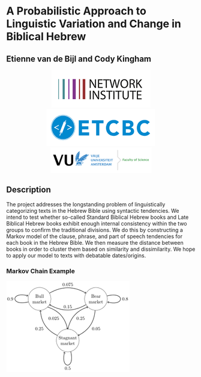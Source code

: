 # A Probabilistic Approach to Linguistic Variation and Change in Biblical Hebrew
## Etienne van de Bijl and Cody Kingham

<p align="center">
    <a href="http://networkinstitute.org/projects/a-probabilistic-approach-to-linguistic-variation-and-change-in-biblical-hebrew/">
        <img src="images/network_institute.png">
    </a>
    <a href="http://www.etcbc.nl">
        <img src="images/etcbc_logo.png" height=100 width=290>
    </a>
    <a href="https://science.vu.nl/en/index.aspx">
        <img src="images/science_logo.png" height=68 width=269>
    </a>
</p>

## Description
The project addresses the longstanding problem of linguistically categorizing texts in the Hebrew Bible using syntactic tendencies. We intend to test whether so-called Standard Biblical Hebrew books and Late Biblical Hebrew books exhibit enough internal consistency within the two groups to confirm the traditional divisions. We do this by constructing a Markov model of the clause, phrase, and part of speech tendencies for each book in the Hebrew Bible. We then measure the distance between books in order to cluster them based on similarity and dissimilarity. We hope to apply our model to texts with debatable dates/origins.

### Markov Chain Example
<a href="https://en.wikipedia.org/wiki/Markov_chain">
<img src="images/markov_example_wikipedia.png">
</a>
